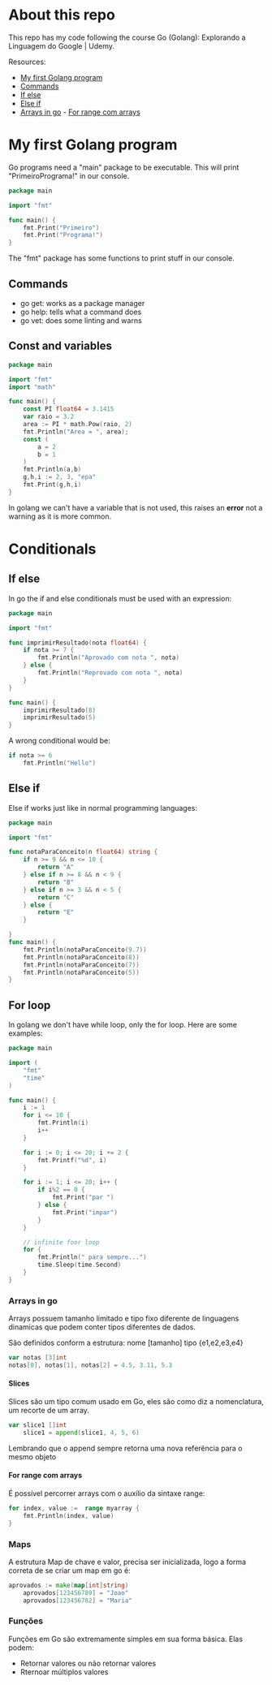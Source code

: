 # About this repo

This repo has my code following the course Go (Golang): Explorando a Linguagem do Google | Udemy.

Resources:

- [My first Golang program](#first-program)
- [Commands](#commands)
- [If else](#if_else)
- [Else if](#else_if)
- [Arrays in go](#arrays) - [For range com arrays](#For-range-com-arrays)

# My first Golang program

Go programs need a "main" package to be executable.
This will print "PrimeiroPrograma!" in our console.

```go
package main

import "fmt"

func main() {
	fmt.Print("Primeiro")
	fmt.Print("Programa!")
}
```

The "fmt" package has some functions to print stuff in our console.

## Commands

- go get: works as a package manager
- go help: tells what a command does
- go vet: does some linting and warns

## Const and variables

```go
package main

import "fmt"
import "math"

func main() {
	const PI float64 = 3.1415
	var raio = 3.2
	area := PI * math.Pow(raio, 2)
	fmt.Println("Area = ", area);
	const (
		a = 2
		b = 1
	)
	fmt.Println(a,b)
	g,h,i := 2, 3, "epa"
	fmt.Print(g,h,i)
}
```

In golang we can't have a variable that is not used, this raises an <strong>error</strong> not a warning as it is more common.

# Conditionals

## If else

In go the if and else conditionals must be used with an expression:

```go
package main

import "fmt"

func imprimirResultado(nota float64) {
	if nota >= 7 {
		fmt.Println("Aprovado com nota ", nota)
	} else {
		fmt.Println("Reprovado com nota ", nota)
	}
}

func main() {
	imprimirResultado(8)
	imprimirResultado(5)
}
```

A wrong conditional would be:

```go
if nota >= 6
	fmt.Println("Hello")
```

## Else if

Else if works just like in normal programming languages:

```go
package main

import "fmt"

func notaParaConceito(n float64) string {
	if n >= 9 && n <= 10 {
		return "A"
	} else if n >= 8 && n < 9 {
		return "B"
	} else if n >= 3 && n < 5 {
		return "C"
	} else {
		return "E"
	}

}
func main() {
	fmt.Println(notaParaConceito(9.7))
	fmt.Println(notaParaConceito(8))
	fmt.Println(notaParaConceito(7))
	fmt.Println(notaParaConceito(5))
}

```

## For loop

In golang we don't have while loop, only the for loop.
Here are some examples:

```go
package main

import (
	"fmt"
	"time"
)

func main() {
	i := 1
	for i <= 10 {
		fmt.Println(i)
		i++
	}

	for i := 0; i <= 20; i += 2 {
		fmt.Printf("%d", i)
	}

	for i := 1; i <= 20; i++ {
		if i%2 == 0 {
			fmt.Print("par ")
		} else {
			fmt.Print("impar")
		}
	}

	// infinite foor loop
	for {
		fmt.Println(" para sempre...")
		time.Sleep(time.Second)
	}
}
```

### Arrays in go

Arrays possuem tamanho limitado e tipo fixo diferente de linguagens dinamicas que podem conter tipos diferentes de dados.

São definidos conform a estrutura: nome [tamanho] tipo {e1,e2,e3,e4}

```go
var notas [3]int
notas[0], notas[1], notas[2] = 4.5, 3.11, 5.3
```

#### Slices

Slices são um tipo comum usado em Go, eles são como diz a nomenclatura, um recorte de um
array.

```go
var slice1 []int
	slice1 = append(slice1, 4, 5, 6)
```

Lembrando que o append sempre retorna uma nova referência para o mesmo objeto

#### For range com arrays

É possível percorrer arrays com o auxílio da sintaxe range:

```go
for index, value :=  range myarray {
	fmt.Println(index, value)
}
```

### Maps

A estrutura Map de chave e valor, precisa ser inicializada, logo a forma correta de se criar um map em go é:

```go
aprovados := make(map[int]string)
	aprovados[123456789] = "Joao"
	aprovados[123456782] = "Maria"
```

### Funções

Funções em Go são extremamente simples em sua forma básica. Elas podem:

- Retornar valores ou não retornar valores
- Rternoar múltiplos valores
